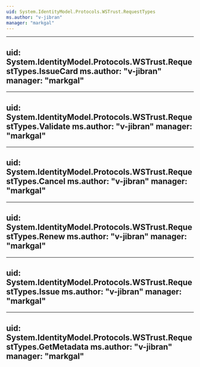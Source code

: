 ```yaml
---
uid: System.IdentityModel.Protocols.WSTrust.RequestTypes
ms.author: "v-jibran"
manager: "markgal"
---
```


---
uid: System.IdentityModel.Protocols.WSTrust.RequestTypes.IssueCard
ms.author: "v-jibran"
manager: "markgal"
---

---
uid: System.IdentityModel.Protocols.WSTrust.RequestTypes.Validate
ms.author: "v-jibran"
manager: "markgal"
---

---
uid: System.IdentityModel.Protocols.WSTrust.RequestTypes.Cancel
ms.author: "v-jibran"
manager: "markgal"
---

---
uid: System.IdentityModel.Protocols.WSTrust.RequestTypes.Renew
ms.author: "v-jibran"
manager: "markgal"
---

---
uid: System.IdentityModel.Protocols.WSTrust.RequestTypes.Issue
ms.author: "v-jibran"
manager: "markgal"
---

---
uid: System.IdentityModel.Protocols.WSTrust.RequestTypes.GetMetadata
ms.author: "v-jibran"
manager: "markgal"
---
